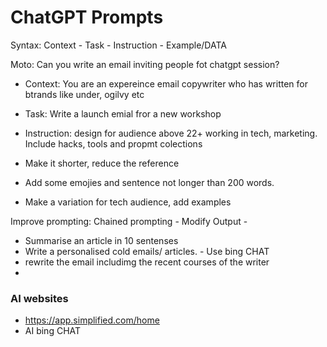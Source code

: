 # ChatGPT Prompts

Syntax: Context - Task - Instruction - Example/DATA

Moto: Can you write an email inviting people fot chatgpt session?
- Context: You are an expereince email copywriter who has written for btrands like under, ogilvy etc
- Task: Write a launch emial fror a new workshop
- Instruction: design for audience above 22+ working in tech, marketing. Include hacks, tools and propmt colections


- Make it shorter, reduce the reference
- Add some emojies and sentence not longer than 200 words.
- Make a variation for tech audience, add examples

Improve prompting: Chained prompting - Modify Output - 
- Summarise an article in 10 sentenses
-  Write a personalised cold emails/ articles. - Use bing CHAT
-  rewrite the email includimg the recent courses of the writer
-  


### AI websites
- https://app.simplified.com/home
- AI bing CHAT
